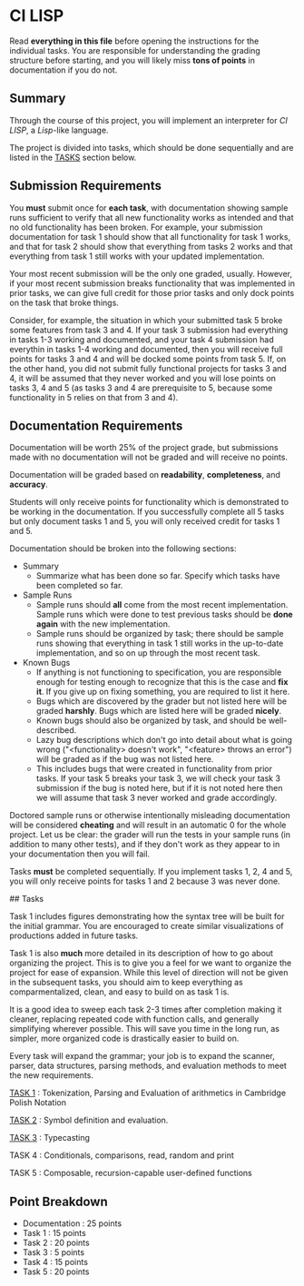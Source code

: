 # CI LISP

Read **everything in this file** before opening the instructions for the individual tasks. You are responsible for understanding the grading structure before starting, and you will likely miss **tons of points** in documentation if you do not.

## Summary

Through the course of this project, you will implement an interpreter for *CI LISP*, a *Lisp*-like language.

The project is divided into tasks, which should be done sequentially and are listed in the [TASKS](#tasks) section below.

## Submission Requirements

You **must** submit once for **each task**, with documentation showing sample runs sufficient to verify that all new functionality works as intended and that no old functionality has been broken. For example, your submission documentation for task 1 should show that all functionality for task 1 works, and that for task 2 should show that everything from tasks 2 works and that everything from task 1 still works with your updated implementation.

Your most recent submission will be the only one graded, usually. However, if your most recent submission breaks functionality that was implemented in prior tasks, we can give full credit for those prior tasks and only dock points on the task that broke things.

Consider, for example, the situation in which your submitted task 5 broke some features from task 3 and 4. If your task 3 submission had everything in tasks 1-3 working and documented, and your task 4 submission had everythin in tasks 1-4 working and documented, then you will receive full points for tasks 3 and 4 and will be docked some points from task 5. If, on the other hand, you did not submit fully functional projects for tasks 3 and 4, it will be assumed that they never worked and you will lose points on tasks 3, 4 and 5 (as tasks 3 and 4 are prerequisite to 5, because some functionality in 5 relies on that from 3 and 4).

## Documentation Requirements

Documentation will be worth 25% of the project grade, but submissions made with no documentation will not be graded and will receive no points.

Documentation will be graded based on **readability**, **completeness**, and **accuracy**.

Students will only receive points for functionality which is demonstrated to be working in the documentation. If you successfully complete all 5 tasks but only document tasks 1 and 5, you will only received credit for tasks 1 and 5.

Documentation should be broken into the following sections:

* Summary
	* Summarize what has been done so far. Specify which tasks have been completed so far.
* Sample Runs
	* Sample runs should **all** come from the most recent implementation. Sample runs which were done to test previous tasks should be **done again** with the new implementation.
	* Sample runs should be organized by task; there should be sample runs showing that everything in task 1 still works in the up-to-date implementation, and so on up through the most recent task.
* Known Bugs
	* If anything is not functioning to specification, you are responsible enough for testing enough to recognize that this is the case and **fix it**. If you give up on fixing something, you are required to list it here.
	* Bugs which are discovered by the grader but not listed here will be graded **harshly**. Bugs which are listed here will be graded **nicely**.
	* Known bugs should also be organized by task, and should be well-described.
	* Lazy bug descriptions which don't go into detail about what is going wrong ("\<functionality\> doesn't work", "\<feature\> throws an error") will be graded as if the bug was not listed here.
	* This includes bugs that were created in functionality from prior tasks. If your task 5 breaks your task 3, we will check your task 3 submission if the bug is noted here, but if it is not noted here then we will assume that task 3 never worked and grade accordingly.

Doctored sample runs or otherwise intentionally misleading documentation will be considered **cheating** and will result in an automatic 0 for the whole project. Let us be clear: the grader will run the tests in your sample runs (in addition to many other tests), and if they don't work as they appear to in your documentation then you will fail.

Tasks **must** be completed sequentially. If you implement tasks 1, 2, 4 and 5, you will only receive points for tasks 1 and 2 because 3 was never done.


##<a name="tasks"></a> Tasks

Task 1 includes figures demonstrating how the syntax tree will be built for the initial grammar. You are encouraged to create similar visualizations of productions added in future tasks.

Task 1 is also **much** more detailed in its description of how to go about organizing the project. This is to give you a feel for we want to organize the project for ease of expansion. While this level of direction will not be given in the subsequent tasks, you should aim to keep everything as comparmentalized, clean, and easy to build on as task 1 is. 

It is a good idea to sweep each task 2-3 times after completion making it cleaner, replacing repeated code with function calls, and generally simplifying wherever possible. This will save you time in the long run, as simpler, more organized code is drastically easier to build on.

Every task will expand the grammar; your job is to expand the scanner, parser, data structures, parsing methods, and evaluation methods to meet the new requirements.

[TASK 1](./instructions/task_1.md) : Tokenization, Parsing and Evaluation of arithmetics in Cambridge Polish Notation

[TASK 2](./instructions/task_2.md) : Symbol definition and evaluation.

[TASK 3](./instructions/task_3.md) : Typecasting

TASK 4 : Conditionals, comparisons, read, random and print

TASK 5 : Composable, recursion-capable user-defined functions

## Point Breakdown

* Documentation : 25 points
* Task 1 : 15 points
* Task 2 : 20 points
* Task 3 : 5 points
* Task 4 : 15 points
* Task 5 : 20 points
